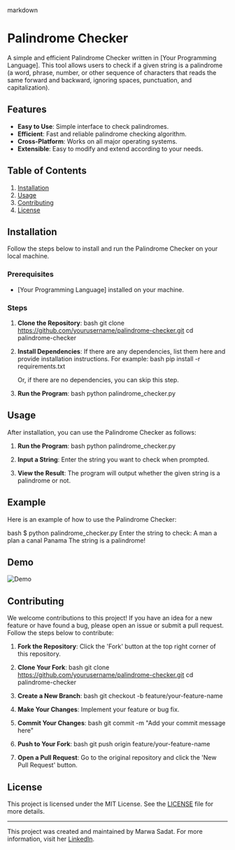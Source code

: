 

markdown
# Palindrome Checker

A simple and efficient Palindrome Checker written in [Your Programming Language]. This tool allows users to check if a given string is a palindrome (a word, phrase, number, or other sequence of characters that reads the same forward and backward, ignoring spaces, punctuation, and capitalization).

## Features

- **Easy to Use**: Simple interface to check palindromes.
- **Efficient**: Fast and reliable palindrome checking algorithm.
- **Cross-Platform**: Works on all major operating systems.
- **Extensible**: Easy to modify and extend according to your needs.

## Table of Contents

1. [Installation](#installation)
2. [Usage](#usage)
3. [Contributing](#contributing)
4. [License](#license)

## Installation

Follow the steps below to install and run the Palindrome Checker on your local machine.

### Prerequisites

- [Your Programming Language] installed on your machine.

### Steps

1. **Clone the Repository**:
    bash
    git clone https://github.com/yourusername/palindrome-checker.git
    cd palindrome-checker
    

2. **Install Dependencies**:
    If there are any dependencies, list them here and provide installation instructions. For example:
    bash
    pip install -r requirements.txt
    
    Or, if there are no dependencies, you can skip this step.

3. **Run the Program**:
    bash
    python palindrome_checker.py
    

## Usage

After installation, you can use the Palindrome Checker as follows:

1. **Run the Program**:
    bash
    python palindrome_checker.py
    

2. **Input a String**:
    Enter the string you want to check when prompted.

3. **View the Result**:
    The program will output whether the given string is a palindrome or not.

## Example

Here is an example of how to use the Palindrome Checker:

bash
$ python palindrome_checker.py
Enter the string to check: A man a plan a canal Panama
The string is a palindrome!


## Demo

![Demo](https://private-user-images.githubusercontent.com/168111110/344379010-90dc49e6-f19b-4c93-8fab-c1822c441425.png?)

## Contributing

We welcome contributions to this project! If you have an idea for a new feature or have found a bug, please open an issue or submit a pull request. Follow the steps below to contribute:

1. **Fork the Repository**:
    Click the 'Fork' button at the top right corner of this repository.

2. **Clone Your Fork**:
    bash
    git clone https://github.com/yourusername/palindrome-checker.git
    cd palindrome-checker
    

3. **Create a New Branch**:
    bash
    git checkout -b feature/your-feature-name
    

4. **Make Your Changes**:
    Implement your feature or bug fix.

5. **Commit Your Changes**:
    bash
    git commit -m "Add your commit message here"
    

6. **Push to Your Fork**:
    bash
    git push origin feature/your-feature-name
    

7. **Open a Pull Request**:
    Go to the original repository and click the 'New Pull Request' button.

## License

This project is licensed under the MIT License. See the [LICENSE](LICENSE) file for more details.

---

This project was created and maintained by Marwa Sadat. For more information, visit her [LinkedIn](https://www.linkedin.com/in/marwa-sadat-09b55930a).
